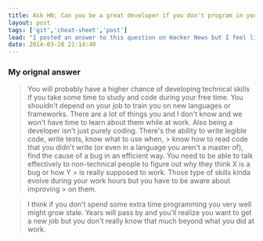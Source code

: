 ```yaml
---
title: Ask HN: Can you be a great developer if you don't program in your free time?
layout: post
tags: ['git','cheat-sheet','post']
lead: "I posted an answer to this question on Hacker News but I feel like there's more I need to explain."
date: 2014-03-28 21:14:40
---
```


### My orignal answer

> You will probably have a higher chance of developing technical skills if you take some time to study and code during your free
> time. You shouldn't depend on your job to train you on new languages or frameworks. There are a lot of things you and I don't
> know and we won't have time to learn about them while at work.
> Also being a developer isn't just purely coding. There's the ability to write legible code, write tests, know what to use when, > know how to read code that you didn't write (or even in a language you aren't a master of), find the cause of a bug in an 
> efficient way. You need to be able to talk effectively to non-technical people to figure out why they think X is a bug or how Y > is really supposed to work. Those type of skills kinda evolve during your work hours but you have to be aware about improving   > on them.

> I think if you don't spend some extra time programming you very well might grow stale. Years will pass by and you'll realize
> you want to get a new job but you don't really know that much beyond what you did at work.

